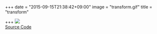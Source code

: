+++
date = "2015-09-15T21:38:42+09:00"
image = "transform.gif"
title = "transform"

+++
![](../../../images/transform.gif)  
[Source Code](https://github.com/nomi1126/processing_work/tree/master/2015_05_17_image_transform/image_transform)
